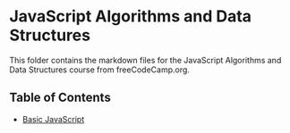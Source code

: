 # JavaScript Algorithms and Data Structures

This folder contains the markdown files for the JavaScript Algorithms and Data Structures course from freeCodeCamp.org.

## Table of Contents

- [Basic JavaScript](./basic-javascript/basic-javascript.md)
